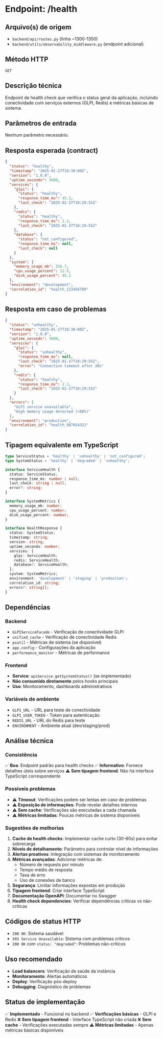 # Endpoint: /health

## Arquivo(s) de origem
- `backend/api/routes.py` (linha ~1300-1350)
- `backend/utils/observability_middleware.py` (endpoint adicional)

## Método HTTP
`GET`

## Descrição técnica
Endpoint de health check que verifica o status geral da aplicação, incluindo conectividade com serviços externos (GLPI, Redis) e métricas básicas de sistema.

## Parâmetros de entrada
Nenhum parâmetro necessário.

## Resposta esperada (contract)
```json
{
  "status": "healthy",
  "timestamp": "2025-01-27T10:30:00Z",
  "version": "1.0.0",
  "uptime_seconds": 3600,
  "services": {
    "glpi": {
      "status": "healthy",
      "response_time_ms": 45.2,
      "last_check": "2025-01-27T10:29:55Z"
    },
    "redis": {
      "status": "healthy",
      "response_time_ms": 2.1,
      "last_check": "2025-01-27T10:29:55Z"
    },
    "database": {
      "status": "not_configured",
      "response_time_ms": null,
      "last_check": null
    }
  },
  "system": {
    "memory_usage_mb": 256.7,
    "cpu_usage_percent": 12.5,
    "disk_usage_percent": 45.2
  },
  "environment": "development",
  "correlation_id": "health_123456789"
}
```

## Resposta em caso de problemas
```json
{
  "status": "unhealthy",
  "timestamp": "2025-01-27T10:30:00Z",
  "version": "1.0.0",
  "uptime_seconds": 3600,
  "services": {
    "glpi": {
      "status": "unhealthy",
      "response_time_ms": null,
      "last_check": "2025-01-27T10:29:55Z",
      "error": "Connection timeout after 30s"
    },
    "redis": {
      "status": "healthy",
      "response_time_ms": 2.1,
      "last_check": "2025-01-27T10:29:55Z"
    }
  },
  "errors": [
    "GLPI service unavailable",
    "High memory usage detected (>80%)"
  ],
  "environment": "production",
  "correlation_id": "health_987654321"
}
```

## Tipagem equivalente em TypeScript
```typescript
type ServiceStatus = 'healthy' | 'unhealthy' | 'not_configured';
type SystemStatus = 'healthy' | 'degraded' | 'unhealthy';

interface ServiceHealth {
  status: ServiceStatus;
  response_time_ms: number | null;
  last_check: string | null;
  error?: string;
}

interface SystemMetrics {
  memory_usage_mb: number;
  cpu_usage_percent: number;
  disk_usage_percent: number;
}

interface HealthResponse {
  status: SystemStatus;
  timestamp: string;
  version: string;
  uptime_seconds: number;
  services: {
    glpi: ServiceHealth;
    redis: ServiceHealth;
    database?: ServiceHealth;
  };
  system: SystemMetrics;
  environment: 'development' | 'staging' | 'production';
  correlation_id: string;
  errors?: string[];
}
```

## Dependências

### Backend
- `GLPIServiceFacade` - Verificação de conectividade GLPI
- `unified_cache` - Verificação de conectividade Redis
- `psutil` - Métricas de sistema (se disponível)
- `app.config` - Configurações da aplicação
- `performance_monitor` - Métricas de performance

### Frontend
- **Service**: `apiService.getSystemStatus()` (se implementado)
- **Não consumido diretamente** pelos hooks principais
- **Uso**: Monitoramento, dashboards administrativos

### Variáveis de ambiente
- `GLPI_URL` - URL para teste de conectividade
- `GLPI_USER_TOKEN` - Token para autenticação
- `REDIS_URL` - URL do Redis para teste
- `ENVIRONMENT` - Ambiente atual (dev/staging/prod)

## Análise técnica

### Consistência
✅ **Boa**: Endpoint padrão para health checks
✅ **Informativo**: Fornece detalhes úteis sobre serviços
⚠️ **Sem tipagem frontend**: Não há interface TypeScript correspondente

### Possíveis problemas
- ⚠️ **Timeout**: Verificações podem ser lentas em caso de problemas
- ⚠️ **Exposição de informações**: Pode revelar detalhes internos
- ⚠️ **Sem cache**: Verificações são executadas a cada chamada
- ⚠️ **Métricas limitadas**: Poucas métricas de sistema disponíveis

### Sugestões de melhorias
1. **Cache de health checks**: Implementar cache curto (30-60s) para evitar sobrecarga
2. **Níveis de detalhamento**: Parâmetro para controlar nível de informações
3. **Alertas proativos**: Integração com sistemas de monitoramento
4. **Métricas avançadas**: Adicionar métricas de:
   - Número de requests por minuto
   - Tempo médio de resposta
   - Taxa de erro
   - Uso de conexões de banco
5. **Segurança**: Limitar informações expostas em produção
6. **Tipagem frontend**: Criar interface TypeScript
7. **Documentação OpenAPI**: Documentar no Swagger
8. **Health check dependencies**: Verificar dependências críticas vs não-críticas

## Códigos de status HTTP
- `200 OK`: Sistema saudável
- `503 Service Unavailable`: Sistema com problemas críticos
- `200 OK` com `status: "degraded"`: Problemas não-críticos

## Uso recomendado
- **Load balancers**: Verificação de saúde da instância
- **Monitoramento**: Alertas automáticos
- **Deploy**: Verificação pós-deploy
- **Debugging**: Diagnóstico de problemas

## Status de implementação
✅ **Implementado** - Funcional no backend
✅ **Verificações básicas** - GLPI e Redis
❌ **Sem tipagem frontend** - Interface TypeScript não criada
❌ **Sem cache** - Verificações executadas sempre
⚠️ **Métricas limitadas** - Apenas métricas básicas disponíveis